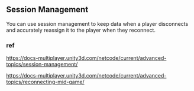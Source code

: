 ## Session Management
You can use session management to keep data when a player disconnects and accurately reassign it to the player when they reconnect.






### ref 
https://docs-multiplayer.unity3d.com/netcode/current/advanced-topics/session-management/

https://docs-multiplayer.unity3d.com/netcode/current/advanced-topics/reconnecting-mid-game/
